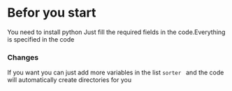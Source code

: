# Befor you start
You need to install python
Just fill the required fields in the code.Everything is specified in the code

### Changes
If you want you can just add more variables in the list ```sorter ``` and the code will automatically create directories for you

